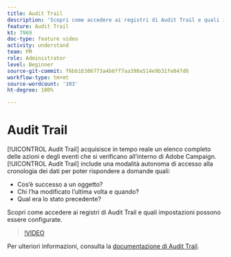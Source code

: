 ```yaml
---
title: Audit Trail
description: 'Scopri come accedere ai registri di Audit Trail e quali impostazioni possono essere configurate. '
feature: Audit Trail
kt: 7969
doc-type: feature video
activity: understand
team: PM
role: Administrator
level: Beginner
source-git-commit: f6bb16306773a4b6ff7aa390a514e9b31fe047d6
workflow-type: tm+mt
source-wordcount: '103'
ht-degree: 100%

---
```



# Audit Trail

[!UICONTROL Audit Trail] acquisisce in tempo reale un elenco completo delle azioni e degli eventi che si verificano all’interno di Adobe Campaign.[!UICONTROL Audit Trail] include una modalità autonoma di accesso alla cronologia dei dati per poter rispondere a domande quali:

* Cos’è successo a un oggetto?
* Chi l’ha modificato l’ultima volta e quando?
* Qual era lo stato precedente?

Scopri come accedere ai registri di Audit Trail e quali impostazioni possono essere configurate.

>[!VIDEO](https://video.tv.adobe.com/v/27425?quality=12)

Per ulteriori informazioni, consulta la [documentazione di Audit Trail](https://experienceleague.adobe.com/docs/campaign-classic/using/monitoring-campaign-classic/production-procedures/audit-trail.html?lang=it).
